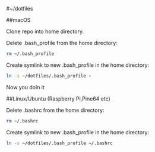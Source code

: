 #~/dotfiles

##macOS

Clone repo into home directory.

Delete .bash_profile from the home directory:
```bash
rm ~/.bash_profile
```


Create symlink to new .bash_profile in the home directory:
```bash
ln -s ~/dotfiles/.bash_profile ~
```

Now you doin it

##Linux/Ubuntu (Raspberry Pi,Pine64 etc)

Delete .bashrc from the home directory:
```bash
rm ~/.bashrc
```


Create symlink to new .bash_profile in the home directory:
```bash
ln -s ~/dotfiles/.bash_profile ~/.bashrc
```
